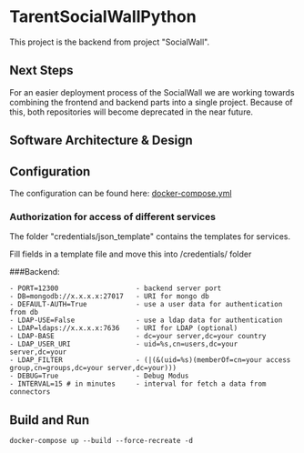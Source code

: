 # TarentSocialWallPython

This project is the backend from project "SocialWall".

## Next Steps
For an easier deployment process of the SocialWall we are working towards combining the frontend and backend parts into a single project. Because of this, both repositories will become deprecated in the near future. 

## Software Architecture & Design 


## Configuration

The configuration can be found here: [docker-compose.yml](./docker-compose.yml)

### Authorization for access of different services

The folder "credentials/json_template" contains the templates for services.

Fill fields in a template file and move this into /credentials/ folder

 ###Backend:

    - PORT=12300                   - backend server port
    - DB=mongodb://x.x.x.x:27017   - URI for mongo db
    - DEFAULT-AUTH=True            - use a user data for authentication from db
    - LDAP-USE=False               - use a ldap data for authentication  
    - LDAP=ldaps://x.x.x.x:7636    - URI for LDAP (optional)
    - LDAP-BASE                    - dc=your server,dc=your country
    - LDAP_USER_URI                - uid=%s,cn=users,dc=your server,dc=your
    - LDAP_FILTER                  - (|(&(uid=%s)(memberOf=cn=your access group,cn=groups,dc=your server,dc=your)))    
    - DEBUG=True                   - Debug Modus
    - INTERVAL=15 # in minutes     - interval for fetch a data from connectors


## Build and Run
    
    docker-compose up --build --force-recreate -d

